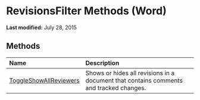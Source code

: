 
# RevisionsFilter Methods (Word)

 **Last modified:** July 28, 2015


## Methods



|**Name**|**Description**|
|:-----|:-----|
| [ToggleShowAllReviewers](0452df20-7935-c8ca-ae60-a067023c0267.md)|Shows or hides all revisions in a document that contains comments and tracked changes.|
